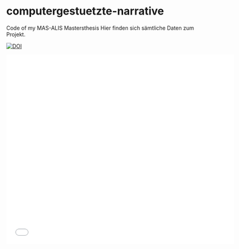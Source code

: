 # computergestuetzte-narrative
Code of my MAS-ALIS Mastersthesis
Hier finden sich sämtliche Daten zum Projekt.


[![DOI](https://zenodo.org/badge/830669690.svg)](https://doi.org/10.5281/zenodo.15002532)


<embed src="pdf-files" width="600px" height="500px" />
